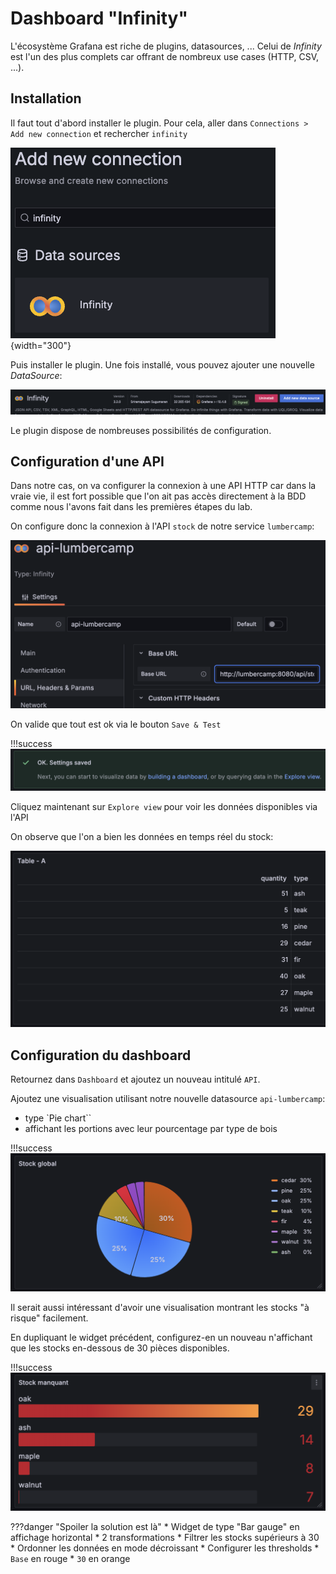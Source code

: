 # Dashboard "Infinity"

L'écosystème Grafana est riche de plugins, datasources, ... Celui de *Infinity* est l'un des plus complets car offrant de nombreux use cases (HTTP, CSV, ...).

## Installation

Il faut tout d'abord installer le plugin. Pour cela, aller dans `Connections > Add new connection` et rechercher `infinity`

![Infinity](infinity.png){width="300"}

Puis installer le plugin. Une fois installé, vous pouvez ajouter une nouvelle *DataSource*:

![Install](install.png)

Le plugin dispose de nombreuses possibilités de configuration.

## Configuration d'une API

Dans notre cas, on va configurer la connexion à une API HTTP car dans la vraie vie, il est fort possible que l'on ait pas accès directement à la BDD comme nous l'avons fait dans les premières étapes du lab.

On configure donc la connexion à l'API `stock` de notre service `lumbercamp`:

![configuration](config.png)

On valide que tout est ok via le bouton `Save & Test`

!!!success
    ![success](success.png)

Cliquez maintenant sur `Explore view` pour voir les données disponibles via l'API

On observe que l'on a bien les données en temps réel du stock:

![data](data.png)

## Configuration du dashboard

Retournez dans `Dashboard` et ajoutez un nouveau intitulé `API`.

Ajoutez une visualisation utilisant notre nouvelle datasource `api-lumbercamp`:
- type `Pie chart``
- affichant les portions avec leur pourcentage par type de bois

!!!success
    ![stock global](stock.png)

Il serait aussi intéressant d'avoir une visualisation montrant les stocks "à risque" facilement.

En dupliquant le widget précédent, configurez-en un nouveau n'affichant que les stocks en-dessous de 30 pièces disponibles.

!!!success
    ![warning](warning.png)

???danger "Spoiler la solution est là"
    * Widget de type "Bar gauge" en affichage horizontal
    * 2 transformations
        * Filtrer les stocks supérieurs à 30
        * Ordonner les données en mode décroissant
    * Configurer les thresholds
        * `Base` en rouge
        * `30` en orange